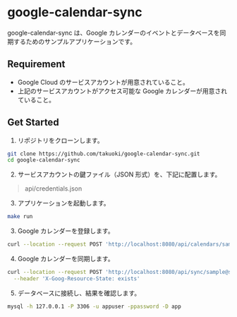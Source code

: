 # google-calendar-sync

google-calendar-sync は、Google カレンダーのイベントとデータベースを同期するためのサンプルアプリケーションです。

## Requirement

- Google Cloud のサービスアカウントが用意されていること。
- 上記のサービスアカウントがアクセス可能な Google カレンダーが用意されていること。

## Get Started

1. リポジトリをクローンします。

```sh
git clone https://github.com/takuoki/google-calendar-sync.git
cd google-calendar-sync
```

2. サービスアカウントの鍵ファイル（JSON 形式）を、下記に配置します。

> api/credentials.json

3. アプリケーションを起動します。

```sh
make run
```

3. Google カレンダーを登録します。

```sh
curl --location --request POST 'http://localhost:8080/api/calendars/sample@sample.com/?name=sample'
```

4. Google カレンダーを同期します。

```sh
curl --location --request POST 'http://localhost:8080/api/sync/sample@sample.com/' \
  --header 'X-Goog-Resource-State: exists'
```

5. データベースに接続し、結果を確認します。

```sh
mysql -h 127.0.0.1 -P 3306 -u appuser -ppassword -D app
```
